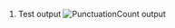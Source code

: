 1) Test output
![PunctuationCount output](https://github.com/agrata123/try2/assets/128950347/8add792e-868c-4eed-a8c1-2bcfd8af71b4)
